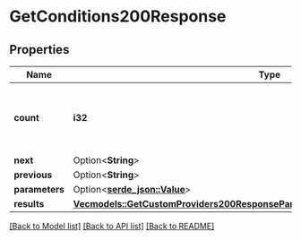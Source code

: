 # GetConditions200Response

## Properties

Name | Type | Description | Notes
------------ | ------------- | ------------- | -------------
**count** | **i32** | The total number of results matched, across all pages. | 
**next** | Option<**String**> |  | 
**previous** | Option<**String**> |  | 
**parameters** | Option<[**serde_json::Value**](.md)> |  | 
**results** | [**Vec<models::GetCustomProviders200ResponseParametersClinicalAreaIdsConditionsInner>**](getCustomProviders_200_response_parameters_clinical_area_ids_conditions_inner.md) |  | 

[[Back to Model list]](../README.md#documentation-for-models) [[Back to API list]](../README.md#documentation-for-api-endpoints) [[Back to README]](../README.md)


